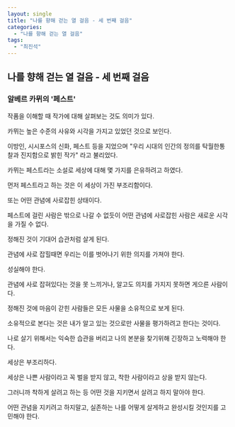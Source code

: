 ```yaml
---
layout: single
title: "나를 향해 걷는 열 걸음 - 세 번째 걸음"
categories:
  - "나를 향해 걷는 열 걸음"
tags:
  - "최진석"
---
```


## 나를 향해 걷는 열 걸음 - 세 번째 걸음

### 알베르 카뮈의 '페스트'

작품을 이해할 때 작가에 대해 살펴보는 것도 의미가 있다.

카뮈는 높은 수준의 사유와 시각을 가지고 있었던 것으로 보인다.

이방인, 시시포스의 신화, 페스트 등을 지었으며 "우리 시대의 인간의 정의를 탁월한통찰과 진지함으로 밝힌 작가" 라고 불리었다.

카뮈는 페스트라는 소설로 세상에 대해 몇 가지를 은유하려고 하였다.

먼저 페스트라고 하는 것은 이 세상이 가진 부조리함이다.

또는 어떤 관념에 사로잡힌 상태이다.

페스트에 걸린 사람은 밖으로 나갈 수 없듯이 어떤 관념에 사로잡힌 사람은 새로운 시각을 가질 수 없다.

정해진 것이 기대어 습관처럼 살게 된다.

관념에 사로 잡힐때면 우리는 이를 벗어나기 위한 의지를 가져야 한다.

성실해야 한다.

관념에 사로 잡혀있다는 것을 못 느끼거나, 알고도 의지를 가지지 못하면 게으른 사람이다.

정해진 것에 마음이 갇힌 사람들은 모든 사물을 소유적으로 보게 된다.

소유적으로 본다는 것은 내가 알고 있는 것으로만 사물을 평가하려고 한다는 것이다.

나로 살기 위해서는 익숙한 습관을 버리고 나의 본분을 찾기위해 긴장하고 노력해야 한다.

세상은 부조리하다.

세상은 나쁜 사람이라고 꼭 벌을 받지 않고, 착한 사람이라고 상을 받지 않는다.

그러니까 착하게 살려고 하는 등 어떤 것을 지키면서 살려고 하지 말아야 한다.

어떤 관념을 지키려고 하지말고, 실존하는 나를 어떻게 살게하고 완성시킬 것인지를 고민해야 한다.
